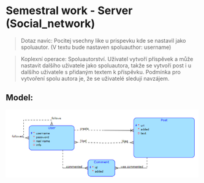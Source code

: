 # Semestral work - Server (Social_network)

> Dotaz navíc: Pocitej vsechny like u prispevku kde se nastavil jako spoluautor. (V textu bude nastaven spoluauthor: username) 

> Koplexní operace: Spoluautorství. Uživatel vytvoří příspěvek a může nastavit dalšího uživatele jako spoluautora, takže 
> se vytvoří post i u dalšího uživatele s přidaným textem k příspěvku. Podmínka pro vytvoření spolu autora je, že se 
> uživatelé sledují navzájem. 

## Model:

<img src="resources_readme/img.png" alt="Model">